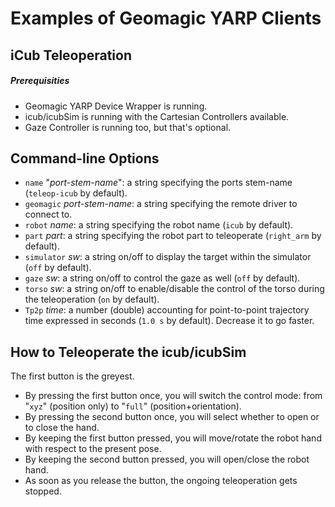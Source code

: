 Examples of Geomagic YARP Clients
=================================

## iCub Teleoperation

##### Prerequisities
- Geomagic YARP Device Wrapper is running.
- icub/icubSim is running with the Cartesian Controllers available.
- Gaze Controller is running too, but that's optional.

## Command-line Options
- `name` "_port-stem-name_": a string specifying the ports stem-name (`teleop-icub` by default).
- `geomagic` _port-stem-name_: a string specifying the remote driver to connect to.
- `robot` _name_: a string specifying the robot name (`icub` by default).
- `part` _part_: a string specifying the robot part to teleoperate (`right_arm` by default).
- `simulator` _sw_: a string on/off to display the target within the simulator (`off` by default).
- `gaze` _sw_: a string on/off to control the gaze as well (`off` by default).
- `torso` _sw_: a string on/off to enable/disable the control of the torso during the teleoperation (`on` by default).
- `Tp2p` _time_: a number (double) accounting for point-to-point trajectory time expressed in seconds (`1.0 s` by default). Decrease it to go faster.

## How to Teleoperate the icub/icubSim
The first button is the greyest.

- By pressing the first button once, you will switch the control mode: from "`xyz`" (position only) to "`full`" (position+orientation).
- By pressing the second button once, you will select whether to open or to close the hand.
- By keeping the first button pressed, you will move/rotate the robot hand with respect to the present pose.
- By keeping the second button pressed, you will open/close the robot hand.
- As soon as you release the button, the ongoing teleoperation gets stopped.
